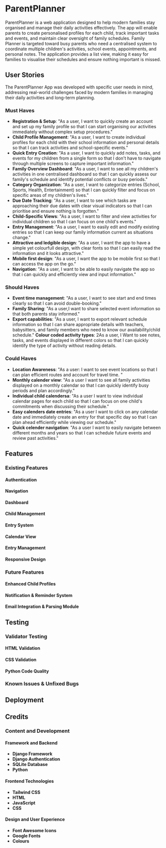 # ParentPlanner
ParentPlanner is a web application designed to help modern families stay organised and manage their daily activities effectively. The app will enable parents to create personalised profiles for each child, track important tasks and events, and maintain clear oversight of family schedules. Family Planner is targeted toward busy parents who need a centralised system to coordinate multiple children's activities, school events, appointments, and personal notes. The application provides a list view, making it easy for families to visualise their schedules and ensure nothing important is missed.

## User Stories

The ParentPlanner App was developed with specific user needs in mind, addressing real-world challenges faced by modern families in managing their daily activities and long-term planning.

### Must Haves

- **Registration & Setup**: "As a user, I want to quickly create an account and set up my family profile so that I can start organising our activities immediately without complex setup procedures."
- **Child Profile Management**: "As a user, I want to create individual profiles for each child with their school information and personal details so that I can track activities and school-specific events."
- **Quick Entry Creation**: "As a user, I want to quickly add notes, tasks, and events for my children from a single form so that I don't have to navigate through multiple screens to capture important information."
- **Family Overview Dashboard**: "As a user, I want to see all my children's activities in one centralised dashboard so that I can quickly assess our family's schedule and identify potential conflicts or busy periods."
- **Category Organization**: "As a user, I want to categorize entries (School, Sports, Health, Entertainment) so that I can quickly filter and focus on specific areas of my children's lives."
- **Due Date Tracking**: "As a user, I want to see which tasks are approaching their due dates with clear visual indicators so that I can prioritise and ensure nothing is forgotten."
- **Child-Specific Views**: "As a user, I want to filter and view activities for individual children so that I can focus on one child's events."
- **Entry Management**: "As a user, I want to easily edit and modify existing entries so that I can keep our family information current as situations change."
- **Attractive and ledgible design**: "As a user, I want the app to have a simple yet colourfull design, with clear fonts so that I can easily read the information and it looks attractive."
- **Mobile first design**: "As a user, I want the app to be mobile first so that I can access the app on the go."
- **Navigation**: "As a user, I want to be able to easily navigate the app so that i can quickly and efficiently view and input information."

### Should Haves
- **Event time management**: "As a user, I want to see start and end times clearly so that I can avoid double-booking."
- **Family Sharing**: "As a user,I want to share selected event information so that both parents stay informed."
- **Export capabilities**: "As a user, I want to export relevant schedule information so that I can share appropriate details with teachers, babysitters, and family members who need to know our availability/child schedule."
**Colour coded activity types**: 2As a user, I Want to see notes, tasks, and events displayed in different colors so that I can quickly identify the type of activity without reading details.

### Could Haves
- **Location Awareness**: "As a user: I want to see event locations so that I can plan efficient routes and account for travel time. "
- **Monthly calender view**: "As a user I want to see all family activities displayed on a monthly calendar so that I can quickly identify busy periods and plan accordingly."
- **Individual child calendersa**: "As a user I want to view individual calendar pages for each child so that I can focus on one child's commitments when discussing their schedule."
- **Easy calenders date entries**: "As a user I want to click on any calendar date and immediately create an entry for that specific day so that I can plan ahead efficiently while viewing our schedule."
- **Quick celender navigation**: "As a user I want  to easily navigate between different months and years so that I can schedule future events and review past activities."

## Features
### Existing Features
#### **Authentication**
#### **Navigation**
#### **Dashboard**
#### **Child Management**
#### **Entry System**
#### **Calendar View**
#### **Entry Management**
#### **Responsive Design**
### Future Features
#### **Enhanced Child Profiles**
#### **Notification & Reminder System**
#### **Email Integration & Parsing Module**
## Testing
### Validator Testing
#### **HTML Validation**
#### **CSS Validation**
#### **Python Code Quality**
### Known Issues & Unfixed Bugs
## Deployment
## Credits
### Content and Development
#### **Framework and Backend**
- **Django Framework**
- **Django Authentication**
- **SQLite Database**
- **Python**
#### **Frontend Technologies**
- **Tailwind CSS**
- **HTML**
- **JavaScript**
- **CSS**
#### **Design and User Experience**
- **Font Awesome Icons**
- **Google Fonts**
- **Colours**

